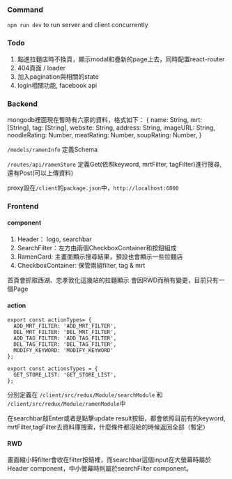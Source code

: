 
### Command
`npm run dev` to run server and client concurrently

### Todo
1. 點進拉麵店時不換頁，顯示modal和疊新的page上去，同時配置react-router
2. 404頁面 / loader
3. 加入pagination與相關的state
4. login相關功能, facebook api

### Backend
mongodb裡面現在暫時有六家的資料，格式如下：
{
    name: String,
    mrt: [String],
    tag: [String],
    website: String,
    address: String,
    imageURL: String,
    noodleRating: Number,
    meatRating: Number,
    soupRating: Number,
}

`/models/ramenInfo` 定義Schema

`/routes/api/ramenStore` 定義Get(依照keyword, mrtFilter, tagFilter)進行搜尋,還有Post(可以上傳資料)

proxy設在`/client`的`package.json`中，`http://localhost:6000`

### Frontend

#### component
1. Header： logo, searchbar
2. SearchFilter：左方由兩個CheckboxContainer和按鈕組成
3. RamenCard: 主畫面顯示搜尋結果，預設也會顯示一些拉麵店
4. CheckboxContainer: 保管兩組filter, tag & mrt

首頁會抓取西湖、忠孝敦化這幾站的拉麵顯示
會因RWD而稍有變更，目前只有一個Page

#### action
```
export const actionTypes= {
  ADD_MRT_FILTER: 'ADD_MRT_FILTER',
  DEL_MRT_FILTER: 'DEL_MRT_FILTER',
  ADD_TAG_FILTER: 'ADD_TAG_FILTER',
  DEL_TAG_FILTER: 'DEL_TAG_FILTER',
  MODIFY_KEYWORD: 'MODIFY_KEYWORD'
};

export const actionsTypes = {
  GET_STORE_LIST: 'GET_STORE_LIST',  
};
````
分別定義在 `/client/src/redux/Module/searchModule` 和 `/client/src/redux/Module/ramenModule`中

在searchbar敲Enter或者是點擊update result按鈕，都會依照目前有的keyword, mrtFilter,tagFilter去資料庫搜索，什麼條件都沒給的時候返回全部（暫定）

#### RWD
畫面縮小時filter會收在filter按鈕裡，而searchbar這個input在大螢幕時屬於Header component，中小螢幕時則屬於searchFilter component。